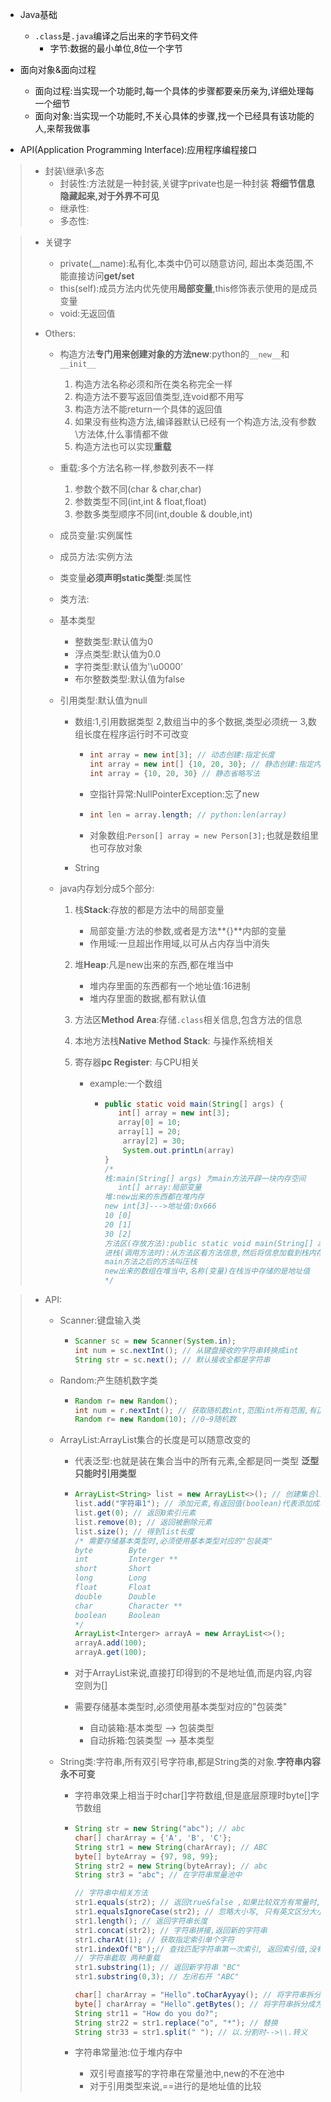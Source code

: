 * Java基础

  * `.class`是`.java`编译之后出来的字节码文件
    * 字节:数据的最小单位,8位一个字节

* 面向对象&面向过程

  * 面向过程:当实现一个功能时,每一个具体的步骤都要亲历亲为,详细处理每一个细节
  * 面向对象:当实现一个功能时,不关心具体的步骤,找一个已经具有该功能的人,来帮我做事

* API(Application Programming Interface):应用程序编程接口

  
> * 封装\继承\多态
>   * 封装性:方法就是一种封装,关键字private也是一种封装 **将细节信息隐藏起来,对于外界不可见**
>   * 继承性:
>   * 多态性:

> * 关键字
>
>   * private(__name):私有化,本类中仍可以随意访问, 超出本类范围,不能直接访问**get/set**
>   * this(self):成员方法内优先使用**局部变量**,this修饰表示使用的是成员变量
>   * void:无返回值
>
> * Others:
>
>   * 构造方法**专门用来创建对象的方法new**:python的`__new__`和`__init__`
>
>     1. 构造方法名称必须和所在类名称完全一样
>     2. 构造方法不要写返回值类型,连void都不用写
>     3. 构造方法不能return一个具体的返回值
>     4. 如果没有些构造方法,编译器默认已经有一个构造方法,没有参数\方法体,什么事情都不做
>     5. 构造方法也可以实现**重载**
>
>   * 重载:多个方法名称一样,参数列表不一样
>
>     1. 参数个数不同(char & char,char)
>     2. 参数类型不同(int,int & float,float)
>     3. 参数多类型顺序不同(int,double & double,int)
>
>   * 成员变量:实例属性
>
>   * 成员方法:实例方法
>
>   * 类变量**必须声明static类型**:类属性
>
>   * 类方法:
>
>   * 基本类型
>
>     * 整数类型:默认值为0
>     * 浮点类型:默认值为0.0
>     * 字符类型:默认值为'\u0000'
>     * 布尔整数类型:默认值为false
>
>   * 引用类型:默认值为null
>
>     * 数组:1,引用数据类型 2,数组当中的多个数据,类型必须统一 3,数组长度在程序运行时不可改变
>
>       * ```java
>         int array = new int[3]; // 动态创建:指定长度
>         int array = new int[] {10, 20, 30}; // 静态创建:指定内容
>         int array = {10, 20, 30} // 静态省略写法
>         ```
>
>       * 空指针异常:NullPointerException:忘了new
>
>       * ```java
>         int len = array.length; // python:len(array)
>         ```
>
>       * 对象数组:`Person[] array = new Person[3];`也就是数组里也可存放对象
>
>     * String
>
>   * java内存划分成5个部分:
>
>     1. 栈**Stack**:存放的都是方法中的局部变量
>
>        *  局部变量:方法的参数,或者是方法**{}**内部的变量
>        * 作用域:一旦超出作用域,以可从占内存当中消失
>
>     2. 堆**Heap**:凡是new出来的东西,都在堆当中
>
>        * 堆内存里面的东西都有一个地址值:16进制
>        * 堆内存里面的数据,都有默认值
>
>     3. 方法区**Method Area**:存储`.class`相关信息,包含方法的信息 
>
>     4. 本地方法栈**Native Method Stack**: 与操作系统相关
>
>     5. 寄存器**pc Register**: 与CPU相关
>
>        * example:一个数组
>
>          * ```java
>            public static void main(String[] args) {
>            	int[] array = new int[3];
>            	array[0] = 10;
>            	array[1] = 20;
>                array[2] = 30;
>                System.out.printLn(array)
>            }
>            /*
>            栈:main(String[] args) 为main方法开辟一块内存空间
>            	int[] array:局部变量
>            堆:new出来的东西都在堆内存
>            new int[3]--->地址值:0x666
>            10	[0]
>            20	[1]
>            30	[2]
>            方法区(存放方法):public static void main(String[] args)  从方法区看方法信息,然后将信息加载到栈内存
>            进栈(调用方法时):从方法区看方法信息,然后将信息加载到栈内存,为main方法开辟一块内存空间. 
>            main方法之后的方法叫压栈
>            new出来的数组在堆当中,名称(变量)在栈当中存储的是地址值
>            */
>            ```

> * API:
>
>   * Scanner:键盘输入类
>
>     * ```java
>       Scanner sc = new Scanner(System.in);
>       int num = sc.nextInt(); // 从键盘接收的字符串转换成int
>       String str = sc.next(); // 默认接收全都是字符串
>       ```
>
>   * Random:产生随机数字类
>
>     * ```java
>       Random r= new Random();
>       int num = r.nextInt(); // 获取随机数int,范围int所有范围,有正负
>       Random r= new Random(10); //0~9随机数
>       ```
>
>   * ArrayList<E>:ArrayList集合的长度是可以随意改变的
>
>     * <E>代表泛型:也就是装在集合当中的所有元素,全都是同一类型 **泛型只能时引用类型**
>
>     * ```java
>       ArrayList<String> list = new ArrayList<>(); // 创建集合list
>       list.add("字符串1"); // 添加元素,有返回值(boolean)代表添加成功或者失败
>       list.get(0); // 返回0索引元素
>       list.remove(0); // 返回被删除元素
>       list.size(); // 得到list长度
>       /* 需要存储基本类型时,必须使用基本类型对应的"包装类"
>       byte 		Byte
>       int			Interger **
>       short		Short
>       long 		Long
>       float 		Float
>       double		Double
>       char		Character **
>       boolean		Boolean
>       */
>       ArrayList<Interger> arrayA = new ArrayList<>();
>       arrayA.add(100);
>       arrayA.get(100);
>       
>       ```
>
>     * 对于ArrayList来说,直接打印得到的不是地址值,而是内容,内容空则为[]
>
>     * 需要存储基本类型时,必须使用基本类型对应的"包装类" 
>
>       * 自动装箱:基本类型 --> 包装类型
>       * 自动拆箱:包装类型 --> 基本类型
>
>   * String类:字符串,所有双引号字符串,都是String类的对象.**字符串内容永不可变** 
>
>     * 字符串效果上相当于时char[]字符数组,但是底层原理时byte[]字节数组 
>
>     * ```java
>       String str = new String("abc"); // abc
>       char[] charArray = {'A', 'B', 'C'};
>       String str1 = new String(charArray); // ABC
>       byte[] byteArray = {97, 98, 99};
>       String str2 = new String(byteArray); // abc
>       String str3 = "abc"; // 在字符串常量池中
>       
>       // 字符串中相关方法
>       str1.equals(str2); // 返回true&false ,如果比较双方有常量时,推荐将常量放前面 原因:空指针异常
>       str1.equalsIgnoreCase(str2); // 忽略大小写, 只有英文区分大小写
>       str1.length(); // 返回字符串长度
>       str1.concat(str2); // 字符串拼接,返回新的字符串
>       str1.charAt(1); // 获取指定索引单个字符
>       str1.indexOf("B");// 查找匹配字符串第一次索引, 返回索引值,没有则返回-1
>       // 字符串截取 两种重载
>       str1.substring(1); // 返回新字符串 "BC"
>       str1.substring(0,3); // 左闭右开 "ABC"
>       
>       char[] charArray = "Hello".toCharAyyay(); // 将字符串拆分成为字符数组作为返回值
>       byte[] charArray = "Hello".getBytes(); // 将字符串拆分成为字节数组作为返回值
>       String str11 = "How do you do?";
>       String str22 = str1.replace("o", "*"); // 替换
>       String str33 = str1.split(" "); // 以.分割时-->\\.转义
>       ```
>
>     * 字符串常量池:位于堆内存中
>
>       * 双引号直接写的字符串在常量池中,new的不在池中
>       * 对于引用类型来说,==进行的是地址值的比较